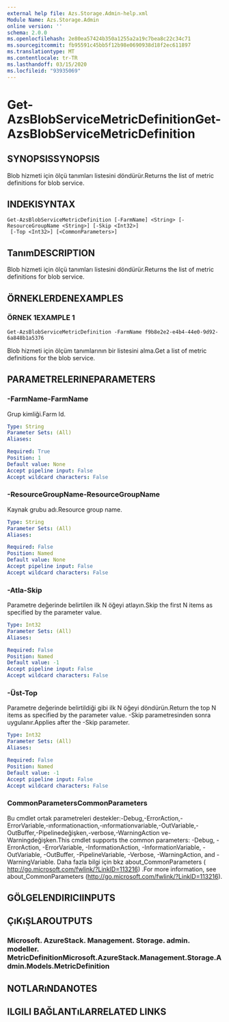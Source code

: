 ```yaml
---
external help file: Azs.Storage.Admin-help.xml
Module Name: Azs.Storage.Admin
online version: ''
schema: 2.0.0
ms.openlocfilehash: 2e80ea57424b350a1255a2a19c7bea8c22c34c71
ms.sourcegitcommit: fb95591c45bb5f12b98e0690938d18f2ec611897
ms.translationtype: MT
ms.contentlocale: tr-TR
ms.lasthandoff: 03/15/2020
ms.locfileid: "93935069"
---
```

# <span data-ttu-id="8ff8d-101">Get-AzsBlobServiceMetricDefinition</span><span class="sxs-lookup"><span data-stu-id="8ff8d-101">Get-AzsBlobServiceMetricDefinition</span></span>

## <span data-ttu-id="8ff8d-102">SYNOPSIS</span><span class="sxs-lookup"><span data-stu-id="8ff8d-102">SYNOPSIS</span></span>
<span data-ttu-id="8ff8d-103">Blob hizmeti için ölçü tanımları listesini döndürür.</span><span class="sxs-lookup"><span data-stu-id="8ff8d-103">Returns the list of metric definitions for blob service.</span></span>

## <span data-ttu-id="8ff8d-104">INDEKI</span><span class="sxs-lookup"><span data-stu-id="8ff8d-104">SYNTAX</span></span>

```
Get-AzsBlobServiceMetricDefinition [-FarmName] <String> [-ResourceGroupName <String>] [-Skip <Int32>]
 [-Top <Int32>] [<CommonParameters>]
```

## <span data-ttu-id="8ff8d-105">Tanım</span><span class="sxs-lookup"><span data-stu-id="8ff8d-105">DESCRIPTION</span></span>
<span data-ttu-id="8ff8d-106">Blob hizmeti için ölçü tanımları listesini döndürür.</span><span class="sxs-lookup"><span data-stu-id="8ff8d-106">Returns the list of metric definitions for blob service.</span></span>

## <span data-ttu-id="8ff8d-107">ÖRNEKLERDEN</span><span class="sxs-lookup"><span data-stu-id="8ff8d-107">EXAMPLES</span></span>

### <span data-ttu-id="8ff8d-108">ÖRNEK 1</span><span class="sxs-lookup"><span data-stu-id="8ff8d-108">EXAMPLE 1</span></span>
```
Get-AzsBlobServiceMetricDefinition -FarmName f9b8e2e2-e4b4-44e0-9d92-6a848b1a5376
```

<span data-ttu-id="8ff8d-109">Blob hizmeti için ölçüm tanımlarının bir listesini alma.</span><span class="sxs-lookup"><span data-stu-id="8ff8d-109">Get a list of metric definitions for the blob service.</span></span>

## <span data-ttu-id="8ff8d-110">PARAMETRELERINE</span><span class="sxs-lookup"><span data-stu-id="8ff8d-110">PARAMETERS</span></span>

### <span data-ttu-id="8ff8d-111">-FarmName</span><span class="sxs-lookup"><span data-stu-id="8ff8d-111">-FarmName</span></span>
<span data-ttu-id="8ff8d-112">Grup kimliği.</span><span class="sxs-lookup"><span data-stu-id="8ff8d-112">Farm Id.</span></span>

```yaml
Type: String
Parameter Sets: (All)
Aliases:

Required: True
Position: 1
Default value: None
Accept pipeline input: False
Accept wildcard characters: False
```

### <span data-ttu-id="8ff8d-113">-ResourceGroupName</span><span class="sxs-lookup"><span data-stu-id="8ff8d-113">-ResourceGroupName</span></span>
<span data-ttu-id="8ff8d-114">Kaynak grubu adı.</span><span class="sxs-lookup"><span data-stu-id="8ff8d-114">Resource group name.</span></span>

```yaml
Type: String
Parameter Sets: (All)
Aliases:

Required: False
Position: Named
Default value: None
Accept pipeline input: False
Accept wildcard characters: False
```

### <span data-ttu-id="8ff8d-115">-Atla</span><span class="sxs-lookup"><span data-stu-id="8ff8d-115">-Skip</span></span>
<span data-ttu-id="8ff8d-116">Parametre değerinde belirtilen ilk N öğeyi atlayın.</span><span class="sxs-lookup"><span data-stu-id="8ff8d-116">Skip the first N items as specified by the parameter value.</span></span>

```yaml
Type: Int32
Parameter Sets: (All)
Aliases:

Required: False
Position: Named
Default value: -1
Accept pipeline input: False
Accept wildcard characters: False
```

### <span data-ttu-id="8ff8d-117">-Üst</span><span class="sxs-lookup"><span data-stu-id="8ff8d-117">-Top</span></span>
<span data-ttu-id="8ff8d-118">Parametre değerinde belirtildiği gibi ilk N öğeyi döndürün.</span><span class="sxs-lookup"><span data-stu-id="8ff8d-118">Return the top N items as specified by the parameter value.</span></span>
<span data-ttu-id="8ff8d-119">-Skip parametresinden sonra uygulanır.</span><span class="sxs-lookup"><span data-stu-id="8ff8d-119">Applies after the -Skip parameter.</span></span>

```yaml
Type: Int32
Parameter Sets: (All)
Aliases:

Required: False
Position: Named
Default value: -1
Accept pipeline input: False
Accept wildcard characters: False
```

### <span data-ttu-id="8ff8d-120">CommonParameters</span><span class="sxs-lookup"><span data-stu-id="8ff8d-120">CommonParameters</span></span>
<span data-ttu-id="8ff8d-121">Bu cmdlet ortak parametreleri destekler:-Debug,-ErrorAction,-ErrorVariable,-ınformationaction,-ınformationvariable,-OutVariable,-OutBuffer,-Pipelinedeğişken,-verbose,-WarningAction ve-Warningdeğişken.</span><span class="sxs-lookup"><span data-stu-id="8ff8d-121">This cmdlet supports the common parameters: -Debug, -ErrorAction, -ErrorVariable, -InformationAction, -InformationVariable, -OutVariable, -OutBuffer, -PipelineVariable, -Verbose, -WarningAction, and -WarningVariable.</span></span> <span data-ttu-id="8ff8d-122">Daha fazla bilgi için bkz about_CommonParameters ( http://go.microsoft.com/fwlink/?LinkID=113216) .</span><span class="sxs-lookup"><span data-stu-id="8ff8d-122">For more information, see about_CommonParameters (http://go.microsoft.com/fwlink/?LinkID=113216).</span></span>

## <span data-ttu-id="8ff8d-123">GÖLGELENDIRICI</span><span class="sxs-lookup"><span data-stu-id="8ff8d-123">INPUTS</span></span>

## <span data-ttu-id="8ff8d-124">ÇıKıŞLAR</span><span class="sxs-lookup"><span data-stu-id="8ff8d-124">OUTPUTS</span></span>

### <span data-ttu-id="8ff8d-125">Microsoft. AzureStack. Management. Storage. admin. modeller. MetricDefinition</span><span class="sxs-lookup"><span data-stu-id="8ff8d-125">Microsoft.AzureStack.Management.Storage.Admin.Models.MetricDefinition</span></span>

## <span data-ttu-id="8ff8d-126">NOTLARıNDA</span><span class="sxs-lookup"><span data-stu-id="8ff8d-126">NOTES</span></span>

## <span data-ttu-id="8ff8d-127">ILGILI BAĞLANTıLAR</span><span class="sxs-lookup"><span data-stu-id="8ff8d-127">RELATED LINKS</span></span>
